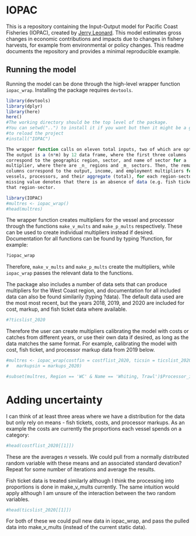 <!-- README.md is generated from README.Rmd. Please edit that file -->

# IOPAC

This is a repository containing the Input-Output model for Pacific Coast
Fisheries (IOPAC), created by [Jerry
Leonard](https://github.com/allen-chen-noaa-gov/IOPAC_pub/blob/main/inst/leonard_TM.pdf).
This model estimates gross changes in economic contributions and impacts
due to changes in fishery harvests, for example from environmental or
policy changes. This readme documents the repository and provides a
minimal reproducible example.

## Running the model

Running the model can be done through the high-level wrapper function
`iopac_wrap`. Installing the package requires `devtools`.

``` r
library(devtools)
library(dplyr)
library(here)
here()
#The working directory should be the top level of the package.
#You can setwd("..") to install it if you want but then it might be a good idea
#to reload the project
#install("IOPAC")

The wrapper function calls on eleven total inputs, two of which are optional. 
The output is a (n*m) by 12 data frame, where the first three columns 
correspond to the geographic region, sector, and name of sector for a 
multiplier, where there are _n_ regions and _m_ sectors. Then, the remaining 9 
columns correspond to the output, income, and employment multipliers for 
vessels, processors, and their aggregate (total), for each region-sector. A 
missing value denotes that there is an absence of data (e.g. fish tickets) for 
that region-sector.
```

``` r
library(IOPAC)
#multres <- iopac_wrap()
#head(multres)
```

The wrapper function creates multipliers for the vessel and processor
through the functions `make_v_mults` and `make_p_mults` respectively.
These can be used to create individual multipliers instead if desired.
Documentation for all functions can be found by typing ?function, for
example:

``` r
?iopac_wrap
```

Therefore, `make_v_mults` and `make_p_mults` create the multipliers,
while `iopac_wrap` passes the relevant data to the functions.

The package also includes a number of data sets that can produce
multipliers for the West Coast region, and documentation for all
included data can also be found similarily (typing ?data). The default
data used are the most most recent, but the years 2018, 2019, and 2020
are included for cost, markup, and fish ticket data where available.

``` r
#?ticslist_2020
```

Therefore the user can create multipliers calibrating the model with
costs or catches from different years, or use their own data if desired,
as long as the data matches the same format. For example, calibrating
the model with cost, fish ticket, and processor markup data from 2019
below.

``` r
#multres <- iopac_wrap(costfin = costflist_2020, ticsin = ticslist_2020, 
#   markupsin = markups_2020)

#subset(multres, Region == 'WC' & Name == 'Whiting, Trawl')$Processor_income
```

# Adding uncertainty

I can think of at least three areas where we have a distribution for the
data but only rely on means - fish tickets, costs, and processor
markups. As an example the costs are currently the proportions each
vessel spends on a category:

``` r
#head(costflist_2020[[1]])
```

These are the averages *n* vessels. We could pull from a normally
distributed random variable with these means and an associated standard
devation? Repeat for some number of iterations and average the results.

Fish ticket data is treated similarly although I think the processing
into proportions is done in make_v\_mults currently. The same intuition
would apply although I am unsure of the interaction between the two
random variables.

``` r
#head(ticslist_2020[[1]])
```

For both of these we could pull new data in iopac_wrap, and pass the
pulled data into make_v\_mults (instead of the current static data).
